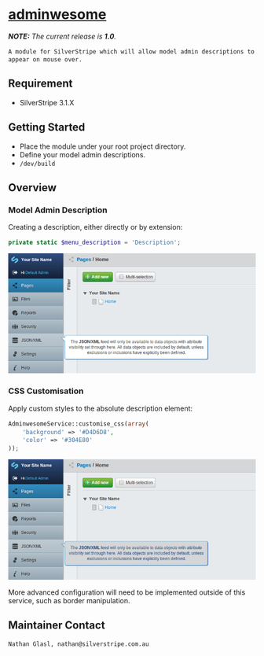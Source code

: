 # [adminwesome](https://github.com/nglasl)

_**NOTE:** The current release is **1.0**._

	A module for SilverStripe which will allow model admin descriptions to appear on mouse over.

## Requirement

* SilverStripe 3.1.X

## Getting Started

* Place the module under your root project directory.
* Define your model admin descriptions.
* `/dev/build`

## Overview

### Model Admin Description

Creating a description, either directly or by extension:

```php
private static $menu_description = 'Description';
```

![default](images/adminwesome-default.png)

### CSS Customisation

Apply custom styles to the absolute description element:

```php
AdminwesomeService::customise_css(array(
	'background' => '#D4D6D8',
	'color' => '#304E80'
));
```

![customised](images/adminwesome-customised.png)

More advanced configuration will need to be implemented outside of this service, such as border manipulation.

## Maintainer Contact

	Nathan Glasl, nathan@silverstripe.com.au
